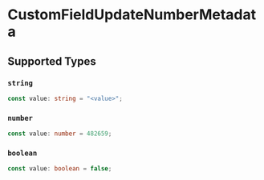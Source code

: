 # CustomFieldUpdateNumberMetadata


## Supported Types

### `string`

```typescript
const value: string = "<value>";
```

### `number`

```typescript
const value: number = 482659;
```

### `boolean`

```typescript
const value: boolean = false;
```

